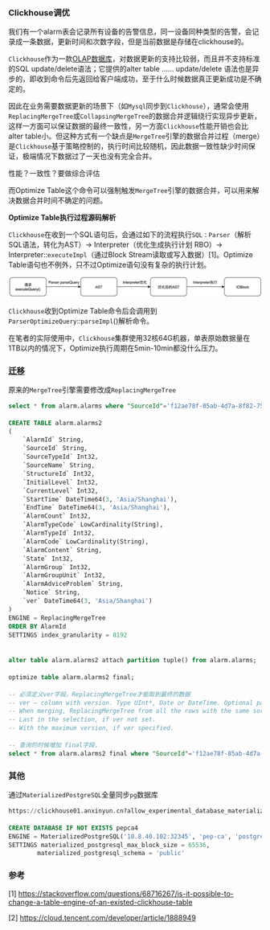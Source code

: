 ### Clickhouse调优



我们有一个alarm表会记录所有设备的告警信息，同一设备同种类型的告警，会记录成一条数据，更新时间和次数字段，但是当前数据是存储在clickhouse的。

`Clickhouse`作为一款[OLAP数据库](https://cloud.tencent.com/product/cdwpg?from=10680)，对数据更新的支持比较弱，而且并不支持标准的SQL update/delete语法；它提供的alter table ...... update/delete 语法也是异步的，即收到命令后先返回给客户端成功，至于什么时候数据真正更新成功是不确定的。

因此在业务需要数据更新的场景下（如`Mysql`同步到`Clickhouse`），通常会使用`ReplacingMergeTree`或`CollapsingMergeTree`的数据合并逻辑绕行实现异步更新，这样一方面可以保证数据的最终一致性，另一方面`Clickhouse`性能开销也会比alter table小。但这种方式有一个缺点是`MergeTree`引擎的数据合并过程（merge）是`Clickhouse`基于策略控制的，执行时间比较随机，因此数据一致性缺少时间保证，极端情况下数据过了一天也没有完全合并。

性能？一致性？要做综合评估

而Optimize Table这个命令可以强制触发`MergeTree`引擎的数据合并，可以用来解决数据合并时间不确定的问题。

**Optimize Table执行过程源码解析**

`Clickhouse`在收到一个SQL语句后，会通过如下的流程执行`SQL：Parser`（解析SQL语法，转化为AST）-> Interpreter（优化生成执行计划 RBO）-> Interpreter::`executeImpl`（通过Block Stream读取或写入数据）[1]。Optimize Table语句也不例外，只不过Optimize语句没有复杂的执行计划。

![img](imgs/ClickhouseOpt/hf1rg7tag1.png)

`Clickhouse`收到Optimize Table命令后会调用到`ParserOptimizeQuery`::`parseImpl`()解析命令。

在笔者的实际使用中，`Clickhouse`集群使用32核64G机器，单表原始数据量在1TB以内的情况下，Optimize执行周期在5min-10min都没什么压力。



### [迁移](https://stackoverflow.com/questions/68716267/is-it-possible-to-change-a-table-engine-of-an-existed-clickhouse-table)

原来的`MergeTree`引擎需要修改成`ReplacingMergeTree`

```sql
select * from alarm.alarms where "SourceId"='f12ae78f-85ab-4d7a-8f82-75b06b442bb0' limit 1000

CREATE TABLE alarm.alarms2
(
    `AlarmId` String,
    `SourceId` String,
    `SourceTypeId` Int32,
    `SourceName` String,
    `StructureId` Int32,
    `InitialLevel` Int32,
    `CurrentLevel` Int32,
    `StartTime` DateTime64(3, 'Asia/Shanghai'),
    `EndTime` DateTime64(3, 'Asia/Shanghai'),
    `AlarmCount` Int32,
    `AlarmTypeCode` LowCardinality(String),
    `AlarmTypeId` Int32,
    `AlarmCode` LowCardinality(String),
    `AlarmContent` String,
    `State` Int32,
    `AlarmGroup` Int32,
    `AlarmGroupUnit` Int32,
    `AlarmAdviceProblem` String,
    `Notice` String,
    `ver` DateTime64(3, 'Asia/Shanghai')
)
ENGINE = ReplacingMergeTree
ORDER BY AlarmId
SETTINGS index_granularity = 8192


alter table alarm.alarms2 attach partition tuple() from alarm.alarms;

optimize table alarm.alarms2 final;

-- 必须定义ver字段，ReplacingMergeTree才能取到最终的数据
-- ver — column with version. Type UInt*, Date or DateTime. Optional parameter.
-- When merging, ReplacingMergeTree from all the rows with the same sorting key leaves only one:
-- Last in the selection, if ver not set.
-- With the maximum version, if ver specified.

-- 查询的时候增加 final字段，
select * from alarm.alarms2 final where "SourceId"='f12ae78f-85ab-4d7a-8f82-75b06b442bb0' limit 1000 
```



### 其他

通过`MaterializedPostgreSQL`全量同步`pg`数据库

```sql
https://clickhouse01.anxinyun.cn?allow_experimental_database_materialized_postgresql=1

CREATE DATABASE IF NOT EXISTS pepca4
ENGINE = MaterializedPostgreSQL('10.8.40.102:32345', 'pep-ca', 'postgres', 'postgres')
SETTINGS materialized_postgresql_max_block_size = 65536,
        materialized_postgresql_schema = 'public'
```



### 参考

[1] https://stackoverflow.com/questions/68716267/is-it-possible-to-change-a-table-engine-of-an-existed-clickhouse-table

[2] https://cloud.tencent.com/developer/article/1888949